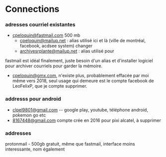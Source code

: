 # Connections

### adresses courriel existantes
+ cpeloquin@fastmail.com 500 mb 
  + cpeloquin@mailup.net : alias utilisé ici et là (ville de montréal, facebook, acdsee system) changer
  + archivesrplante@mailup.net : alias utilisé pour  

fastmail est idéal finalement, juste besoin d'un alias et d'installer logiciel pour archiver courriels pour garder la mémoire. 

+ cpeloquin@gmx.com, n'existe plus, probablement effacée par moi même vers 2018, seul usage qui demeure est le compte facebook de LeoFelixP, que je compte supprimer.

### addresss pour android
+ clpel9801@gmail.com -- google play, youtube, téléphone android, pokemon go etc
+ 8167448@gmail.com compte crée en 2016 pour pixi alcatel, à supprimer

### addresses
protonmail - 500gb gratuit, même que fastmail, interface moins interessante, nom également

